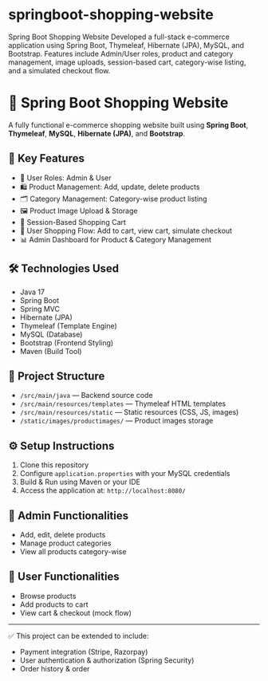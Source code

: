 # springboot-shopping-website
Spring Boot Shopping Website  Developed a full-stack e-commerce application using Spring Boot, Thymeleaf, Hibernate (JPA), MySQL, and Bootstrap. Features include Admin/User roles, product and category management, image uploads, session-based cart, category-wise listing, and a simulated checkout flow.
# 🛒 Spring Boot Shopping Website

A fully functional e-commerce shopping website built using **Spring Boot**, **Thymeleaf**, **MySQL**, **Hibernate (JPA)**, and **Bootstrap**.

## 🚀 Key Features

- 🔐 User Roles: Admin & User
- 🛍️ Product Management: Add, update, delete products
- 🗂️ Category Management: Category-wise product listing
- 🖼️ Product Image Upload & Storage
- 🛒 Session-Based Shopping Cart
- 🛒 User Shopping Flow: Add to cart, view cart, simulate checkout
- 📊 Admin Dashboard for Product & Category Management

## 🛠️ Technologies Used

- Java 17
- Spring Boot
- Spring MVC
- Hibernate (JPA)
- Thymeleaf (Template Engine)
- MySQL (Database)
- Bootstrap (Frontend Styling)
- Maven (Build Tool)

## 📁 Project Structure

- `/src/main/java` — Backend source code
- `/src/main/resources/templates` — Thymeleaf HTML templates
- `/src/main/resources/static` — Static resources (CSS, JS, images)
- `/static/images/productimages/` — Product images storage

## ⚙️ Setup Instructions

1. Clone this repository
2. Configure `application.properties` with your MySQL credentials
3. Build & Run using Maven or your IDE
4. Access the application at: `http://localhost:8080/`

## 💼 Admin Functionalities

- Add, edit, delete products
- Manage product categories
- View all products category-wise

## 👤 User Functionalities

- Browse products
- Add products to cart
- View cart & checkout (mock flow)

---

✅ This project can be extended to include:
- Payment integration (Stripe, Razorpay)
- User authentication & authorization (Spring Security)
- Order history & order
